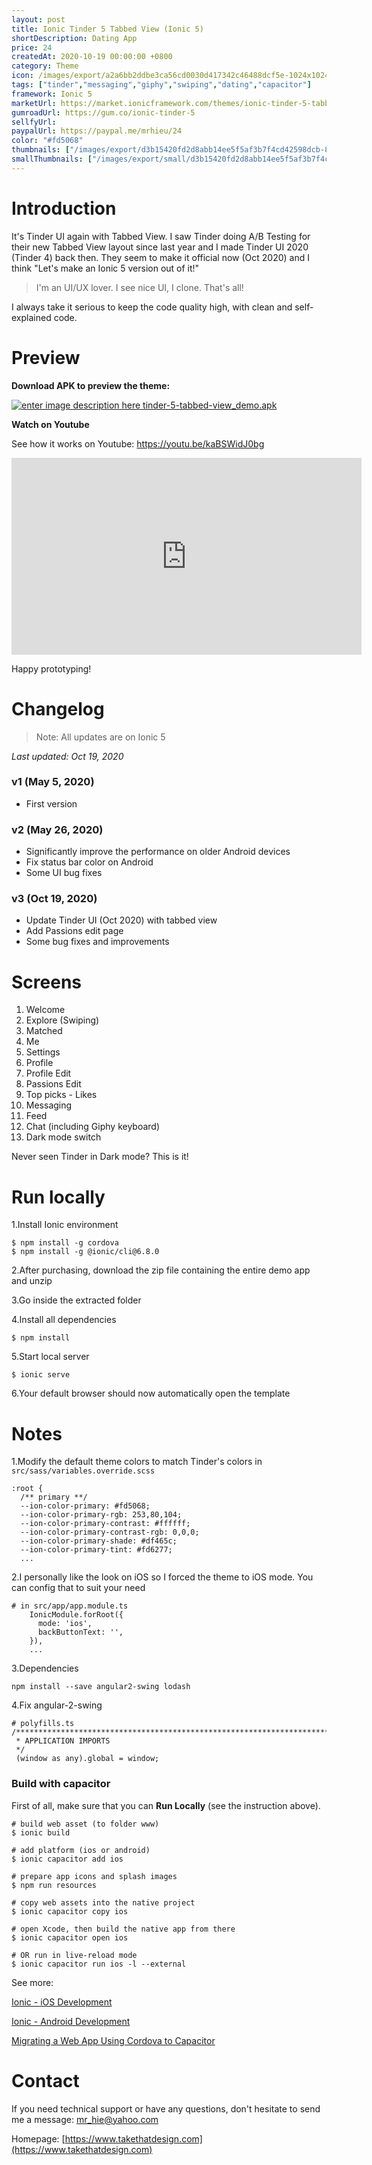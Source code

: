 ```yaml
---
layout: post
title: Ionic Tinder 5 Tabbed View (Ionic 5)
shortDescription: Dating App 
price: 24
createdAt: 2020-10-19 00:00:00 +0800
category: Theme
icon: /images/export/a2a6bb2ddbe3ca56cd0030d417342c46488dcf5e-1024x1024.jpg
tags: ["tinder","messaging","giphy","swiping","dating","capacitor"]
framework: Ionic 5
marketUrl: https://market.ionicframework.com/themes/ionic-tinder-5-tabbed-view
gumroadUrl: https://gum.co/ionic-tinder-5
sellfyUrl: 
paypalUrl: https://paypal.me/mrhieu/24
color: "#fd5068"
thumbnails: ["/images/export/d3b15420fd2d8abb14ee5f5af3b7f4cd42598dcb-828x1792.jpg","/images/export/695ffd456a82c2cbf4a99dfcdd3f25c824b2d1c4-828x1792.jpg","/images/export/bab21962864371a0c15447b5bbdf3abeff0f5bf5-828x1792.jpg","/images/export/c338dfea681155d680a3bcf23d12c0a507873b57-828x1792.jpg","/images/export/8c4d0c24104440c2ef820abffd587dc3f57f2c80-828x1792.jpg","/images/export/4b6d8b59c9fb8b8e9edfec7deaaac49e683be755-828x1792.jpg","/images/export/9903fe388b25f4961bb5b9b7aadad4a97a0a5dfb-828x1792.jpg","/images/export/df66de83b8ca6657874bbaa05f78933a0811d9db-828x1792.jpg","/images/export/e06466fefd9cc53fae413beeaf103a303eb82f6d-828x1792.jpg","/images/export/bdbc599a8351b60913689046fab8c16305049c34-828x1792.jpg","/images/export/5815a28005dbc3a6b66fc31d66e2c47966e168f7-828x1792.jpg"]
smallThumbnails: ["/images/export/small/d3b15420fd2d8abb14ee5f5af3b7f4cd42598dcb-828x1792.jpg","/images/export/small/695ffd456a82c2cbf4a99dfcdd3f25c824b2d1c4-828x1792.jpg","/images/export/small/bab21962864371a0c15447b5bbdf3abeff0f5bf5-828x1792.jpg"]
---
```


# Introduction

It's Tinder UI again with Tabbed View. I saw Tinder doing A/B Testing for their new Tabbed View layout since last year and I made Tinder UI 2020 (Tinder 4) back then. They seem to make it official now (Oct 2020) and I think "Let's make an Ionic 5 version out of it!"

> I'm an UI/UX lover. I see nice UI, I clone. That's all!

I always take it serious to keep the code quality high, with clean and self-explained code.

# Preview



**Download APK to preview the theme:** 

[![enter image description here](https://lh3.googleusercontent.com/MIkXV-iIhrxPG5tZn8QTglczrISwLwebr8QmCKcJFN6NL0eNLf5GqWltrefAZwzAwh2r4RPk=w96-h96-e365)
tinder-5-tabbed-view_demo.apk](https://bit.ly/3lYC3re)


**Watch on Youtube**

See how it works on Youtube: https://youtu.be/kaBSWidJ0bg

<iframe width="560" height="315" src="https://www.youtube.com/embed/kaBSWidJ0bg" frameborder="0" allow="accelerometer; autoplay; encrypted-media; gyroscope; picture-in-picture" allowfullscreen></iframe>


Happy prototyping!


# Changelog

> Note: All updates are on Ionic 5

*Last updated: Oct 19, 2020*

### v1 (May 5, 2020)
* First version

### v2 (May 26, 2020)
* Significantly improve the performance on older Android devices
* Fix status bar color on Android
* Some UI bug fixes

### v3 (Oct 19, 2020)
* Update Tinder UI (Oct 2020) with tabbed view
* Add Passions edit page
* Some bug fixes and improvements

# Screens

1. Welcome
2. Explore (Swiping)
3. Matched
4. Me
5. Settings
6. Profile
7. Profile Edit
8. Passions Edit
9. Top picks - Likes
10. Messaging
11. Feed 
12. Chat (including Giphy keyboard)
13. Dark mode switch

Never seen Tinder in Dark mode? This is it!

# Run locally
1.Install Ionic environment

```
$ npm install -g cordova
$ npm install -g @ionic/cli@6.8.0
```

2.After purchasing, download the zip file containing the entire demo app and unzip

3.Go inside the extracted folder

4.Install all dependencies

```
$ npm install
```

5.Start local server
```
$ ionic serve
```

6.Your default browser should now automatically open the template


# Notes

1.Modify the default theme colors to match Tinder's colors in `src/sass/variables.override.scss`

```
:root {
  /** primary **/
  --ion-color-primary: #fd5068;
  --ion-color-primary-rgb: 253,80,104;
  --ion-color-primary-contrast: #ffffff;
  --ion-color-primary-contrast-rgb: 0,0,0;
  --ion-color-primary-shade: #df465c;
  --ion-color-primary-tint: #fd6277;
  ...
```

2.I personally like the look on iOS so I forced the theme to iOS mode. You can config that to suit your need

```
# in src/app/app.module.ts
    IonicModule.forRoot({
      mode: 'ios',
      backButtonText: '',
    }),
    ...
```

3.Dependencies

```
npm install --save angular2-swing lodash
```

4.Fix angular-2-swing

```
# polyfills.ts
/***************************************************************************************************
 * APPLICATION IMPORTS
 */
 (window as any).global = window;
```



### Build with capacitor

First of all, make sure that you can **Run Locally** (see the instruction above).

```
# build web asset (to folder www)
$ ionic build

# add platform (ios or android)
$ ionic capacitor add ios

# prepare app icons and splash images
$ npm run resources

# copy web assets into the native project
$ ionic capacitor copy ios

# open Xcode, then build the native app from there
$ ionic capacitor open ios

# OR run in live-reload mode
$ ionic capacitor run ios -l --external
```

See more: 

[Ionic - iOS Development](https://ionicframework.com/docs/building/ios)

[Ionic - Android Development](https://ionicframework.com/docs/building/android)

[Migrating a Web App Using Cordova to Capacitor](https://capacitor.ionicframework.com/docs/cordova/migrating-from-cordova-to-capacitor/)

# Contact
If you need technical support or have any questions, don't hesitate to send me a message: [mr_hie@yahoo.com](mailto:mr_hie@yahoo.com)

Homepage: [https://www.takethatdesign.com](https://www.takethatdesign.com)
